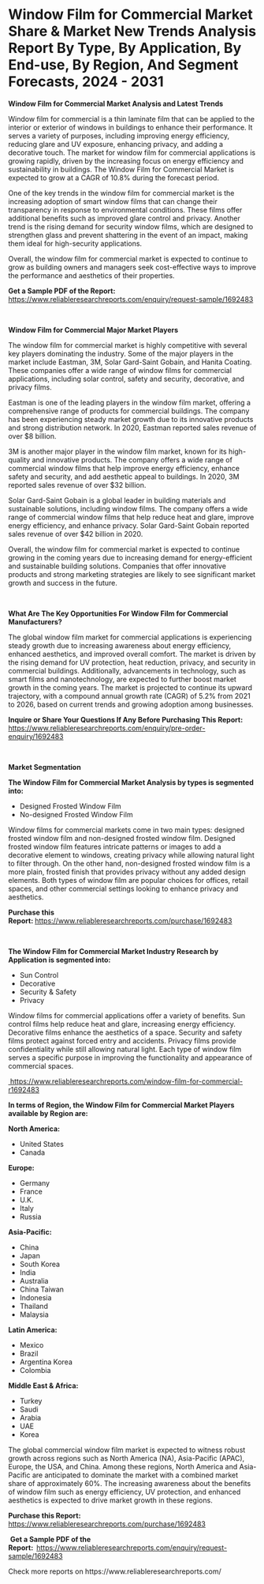 <p><h1>Window Film for Commercial Market Share & Market New Trends Analysis Report By Type, By Application, By End-use, By Region, And Segment Forecasts, 2024 - 2031</h1></p><p><strong>Window Film for Commercial Market Analysis and Latest Trends</strong></p>
<p><p>Window film for commercial is a thin laminate film that can be applied to the interior or exterior of windows in buildings to enhance their performance. It serves a variety of purposes, including improving energy efficiency, reducing glare and UV exposure, enhancing privacy, and adding a decorative touch. The market for window film for commercial applications is growing rapidly, driven by the increasing focus on energy efficiency and sustainability in buildings. The Window Film for Commercial Market is expected to grow at a CAGR of 10.8% during the forecast period.</p><p>One of the key trends in the window film for commercial market is the increasing adoption of smart window films that can change their transparency in response to environmental conditions. These films offer additional benefits such as improved glare control and privacy. Another trend is the rising demand for security window films, which are designed to strengthen glass and prevent shattering in the event of an impact, making them ideal for high-security applications.</p><p>Overall, the window film for commercial market is expected to continue to grow as building owners and managers seek cost-effective ways to improve the performance and aesthetics of their properties.</p></p>
<p><strong>Get a Sample PDF of the Report:&nbsp;</strong> <a href="https://www.reliableresearchreports.com/enquiry/request-sample/1692483">https://www.reliableresearchreports.com/enquiry/request-sample/1692483</a></p>
<p>&nbsp;</p>
<p><strong>Window Film for Commercial Major Market Players</strong></p>
<p><p>The window film for commercial market is highly competitive with several key players dominating the industry. Some of the major players in the market include Eastman, 3M, Solar Gard-Saint Gobain, and Hanita Coating. These companies offer a wide range of window films for commercial applications, including solar control, safety and security, decorative, and privacy films.</p><p>Eastman is one of the leading players in the window film market, offering a comprehensive range of products for commercial buildings. The company has been experiencing steady market growth due to its innovative products and strong distribution network. In 2020, Eastman reported sales revenue of over $8 billion.</p><p>3M is another major player in the window film market, known for its high-quality and innovative products. The company offers a wide range of commercial window films that help improve energy efficiency, enhance safety and security, and add aesthetic appeal to buildings. In 2020, 3M reported sales revenue of over $32 billion.</p><p>Solar Gard-Saint Gobain is a global leader in building materials and sustainable solutions, including window films. The company offers a wide range of commercial window films that help reduce heat and glare, improve energy efficiency, and enhance privacy. Solar Gard-Saint Gobain reported sales revenue of over $42 billion in 2020.</p><p>Overall, the window film for commercial market is expected to continue growing in the coming years due to increasing demand for energy-efficient and sustainable building solutions. Companies that offer innovative products and strong marketing strategies are likely to see significant market growth and success in the future.</p></p>
<p>&nbsp;</p>
<p><strong>What Are The Key Opportunities For Window Film for Commercial Manufacturers?</strong></p>
<p><p>The global window film market for commercial applications is experiencing steady growth due to increasing awareness about energy efficiency, enhanced aesthetics, and improved overall comfort. The market is driven by the rising demand for UV protection, heat reduction, privacy, and security in commercial buildings. Additionally, advancements in technology, such as smart films and nanotechnology, are expected to further boost market growth in the coming years. The market is projected to continue its upward trajectory, with a compound annual growth rate (CAGR) of 5.2% from 2021 to 2026, based on current trends and growing adoption among businesses.</p></p>
<p><strong>Inquire or Share Your Questions If Any Before Purchasing This Report:</strong> <a href="https://www.reliableresearchreports.com/enquiry/pre-order-enquiry/1692483">https://www.reliableresearchreports.com/enquiry/pre-order-enquiry/1692483</a></p>
<p>&nbsp;</p>
<p><strong>Market Segmentation</strong></p>
<p><strong>The Window Film for Commercial Market Analysis by types is segmented into:</strong></p>
<p><ul><li>Designed Frosted Window Film</li><li>No-designed Frosted Window Film</li></ul></p>
<p><p>Window films for commercial markets come in two main types: designed frosted window film and non-designed frosted window film. Designed frosted window film features intricate patterns or images to add a decorative element to windows, creating privacy while allowing natural light to filter through. On the other hand, non-designed frosted window film is a more plain, frosted finish that provides privacy without any added design elements. Both types of window film are popular choices for offices, retail spaces, and other commercial settings looking to enhance privacy and aesthetics.</p></p>
<p><strong>Purchase this Report:&nbsp;</strong><a href="https://www.reliableresearchreports.com/purchase/1692483">https://www.reliableresearchreports.com/purchase/1692483</a></p>
<p>&nbsp;</p>
<p><strong>The Window Film for Commercial Market Industry Research by Application is segmented into:</strong></p>
<p><ul><li>Sun Control</li><li>Decorative</li><li>Security & Safety</li><li>Privacy</li></ul></p>
<p><p>Window films for commercial applications offer a variety of benefits. Sun control films help reduce heat and glare, increasing energy efficiency. Decorative films enhance the aesthetics of a space. Security and safety films protect against forced entry and accidents. Privacy films provide confidentiality while still allowing natural light. Each type of window film serves a specific purpose in improving the functionality and appearance of commercial spaces.</p></p>
<p><a href="https://www.reliableresearchreports.com/window-film-for-commercial-r1692483">&nbsp;https://www.reliableresearchreports.com/window-film-for-commercial-r1692483</a></p>
<p><strong>In terms of Region, the Window Film for Commercial Market Players available by Region are:</strong></p>
<p>
    <p> <strong> North America: </strong>
        <ul>
            <li>United States</li>
            <li>Canada</li>
        </ul>
        </p> 
    <p> <strong> Europe: </strong>
        <ul>
            <li>Germany</li>
            <li>France</li>
            <li>U.K.</li>
            <li>Italy</li>
            <li>Russia</li>
        </ul>
        </p> 
    <p> <strong> Asia-Pacific: </strong>
        <ul>
            <li>China</li>
            <li>Japan</li>
            <li>South Korea</li>
            <li>India</li>
            <li>Australia</li>
            <li>China Taiwan</li>
            <li>Indonesia</li>
            <li>Thailand</li>
            <li>Malaysia</li>
        </ul>
        </p> 
    <p> <strong> Latin America: </strong>
        <ul>
            <li>Mexico</li>
            <li>Brazil</li>
            <li>Argentina Korea</li>
            <li>Colombia</li>
        </ul>
        </p> 
    <p> <strong> Middle East & Africa: </strong>
        <ul>
            <li>Turkey</li>
            <li>Saudi</li>
            <li>Arabia</li>
            <li>UAE</li>
            <li>Korea</li>
        </ul>
    </p>
    </p>
<p><p>The global commercial window film market is expected to witness robust growth across regions such as North America (NA), Asia-Pacific (APAC), Europe, the USA, and China. Among these regions, North America and Asia-Pacific are anticipated to dominate the market with a combined market share of approximately 60%. The increasing awareness about the benefits of window film such as energy efficiency, UV protection, and enhanced aesthetics is expected to drive market growth in these regions.</p></p>
<p><strong>Purchase this Report: </strong><a href="https://www.reliableresearchreports.com/purchase/1692483">https://www.reliableresearchreports.com/purchase/1692483</a></p>
<p>&nbsp;<strong>Get a Sample PDF of the Report:&nbsp;&nbsp;</strong><a href="https://www.reliableresearchreports.com/enquiry/request-sample/1692483">https://www.reliableresearchreports.com/enquiry/request-sample/1692483</a></p>
<p><strong></strong></p>
<p>Check more reports on https://www.reliableresearchreports.com/</p>